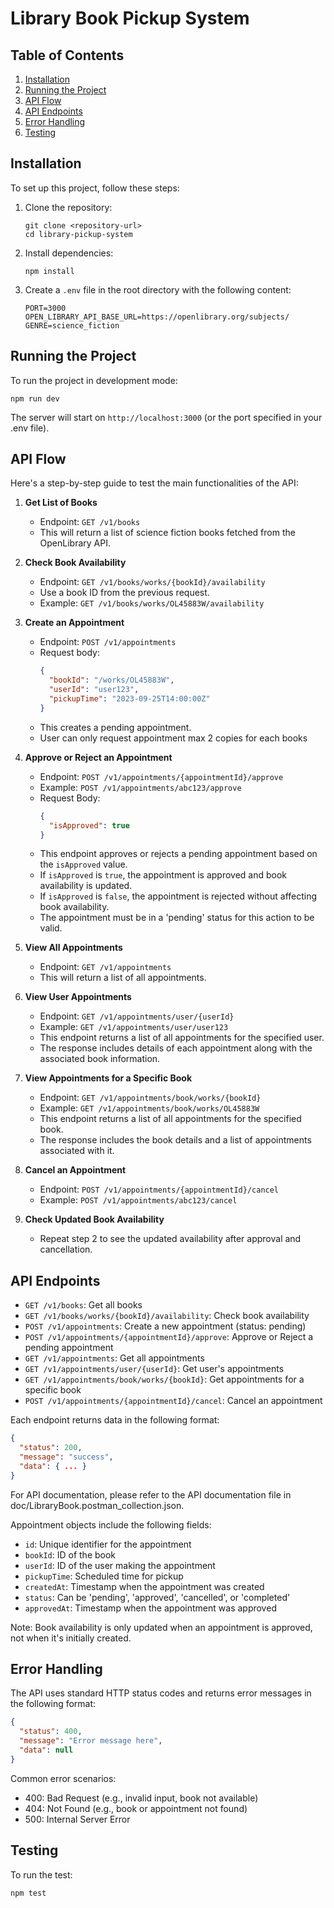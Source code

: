 # Library Book Pickup System

## Table of Contents
1. [Installation](#installation)
2. [Running the Project](#running-the-project)
3. [API Flow](#api-flow)
4. [API Endpoints](#api-endpoints)
5. [Error Handling](#error-handling)
6. [Testing](#testing)

## Installation

To set up this project, follow these steps:

1. Clone the repository:
   ```
   git clone <repository-url>
   cd library-pickup-system
   ```

2. Install dependencies:
   ```
   npm install
   ```

3. Create a `.env` file in the root directory with the following content:
   ```
   PORT=3000
   OPEN_LIBRARY_API_BASE_URL=https://openlibrary.org/subjects/
   GENRE=science_fiction
   ```

## Running the Project

To run the project in development mode:

```
npm run dev
```

The server will start on `http://localhost:3000` (or the port specified in your .env file).

## API Flow

Here's a step-by-step guide to test the main functionalities of the API:

1. **Get List of Books**
   - Endpoint: `GET /v1/books`
   - This will return a list of science fiction books fetched from the OpenLibrary API.

2. **Check Book Availability**
   - Endpoint: `GET /v1/books/works/{bookId}/availability`
   - Use a book ID from the previous request.
   - Example: `GET /v1/books/works/OL45883W/availability`

3. **Create an Appointment**
   - Endpoint: `POST /v1/appointments`
   - Request body:
     ```json
     {
       "bookId": "/works/OL45883W",
       "userId": "user123",
       "pickupTime": "2023-09-25T14:00:00Z"
     }
     ```
   - This creates a pending appointment.
   - User can only request appointment max 2 copies for each books

4. **Approve or Reject an Appointment**
   - Endpoint: `POST /v1/appointments/{appointmentId}/approve`
   - Example: `POST /v1/appointments/abc123/approve`
   - Request Body:
     ```json
     {
       "isApproved": true
     }
     ```
   - This endpoint approves or rejects a pending appointment based on the `isApproved` value.
   - If `isApproved` is `true`, the appointment is approved and book availability is updated.
   - If `isApproved` is `false`, the appointment is rejected without affecting book availability.
   - The appointment must be in a 'pending' status for this action to be valid.

5. **View All Appointments**
   - Endpoint: `GET /v1/appointments`
   - This will return a list of all appointments.

6. **View User Appointments**
   - Endpoint: `GET /v1/appointments/user/{userId}`
   - Example: `GET /v1/appointments/user/user123`
   - This endpoint returns a list of all appointments for the specified user.
   - The response includes details of each appointment along with the associated book information.

7. **View Appointments for a Specific Book**
   - Endpoint: `GET /v1/appointments/book/works/{bookId}`
   - Example: `GET /v1/appointments/book/works/OL45883W`
   - This endpoint returns a list of all appointments for the specified book.
   - The response includes the book details and a list of appointments associated with it.

8. **Cancel an Appointment**
   - Endpoint: `POST /v1/appointments/{appointmentId}/cancel`
   - Example: `POST /v1/appointments/abc123/cancel`

9. **Check Updated Book Availability**
   - Repeat step 2 to see the updated availability after approval and cancellation.

## API Endpoints

- `GET /v1/books`: Get all books
- `GET /v1/books/works/{bookId}/availability`: Check book availability
- `POST /v1/appointments`: Create a new appointment (status: pending)
- `POST /v1/appointments/{appointmentId}/approve`: Approve or Reject a pending appointment
- `GET /v1/appointments`: Get all appointments
- `GET /v1/appointments/user/{userId}`: Get user's appointments
- `GET /v1/appointments/book/works/{bookId}`: Get appointments for a specific book
- `POST /v1/appointments/{appointmentId}/cancel`: Cancel an appointment

Each endpoint returns data in the following format:

```json
{
  "status": 200,
  "message": "success",
  "data": { ... }
}
```
For API documentation, please refer to the API documentation file in doc/LibraryBook.postman_collection.json.

Appointment objects include the following fields:
- `id`: Unique identifier for the appointment
- `bookId`: ID of the book
- `userId`: ID of the user making the appointment
- `pickupTime`: Scheduled time for pickup
- `createdAt`: Timestamp when the appointment was created
- `status`: Can be 'pending', 'approved', 'cancelled', or 'completed'
- `approvedAt`: Timestamp when the appointment was approved

Note: Book availability is only updated when an appointment is approved, not when it's initially created.

## Error Handling

The API uses standard HTTP status codes and returns error messages in the following format:

```json
{
  "status": 400,
  "message": "Error message here",
  "data": null
}
```

Common error scenarios:
- 400: Bad Request (e.g., invalid input, book not available)
- 404: Not Found (e.g., book or appointment not found)
- 500: Internal Server Error

## Testing

To run the test:

```
npm test
```